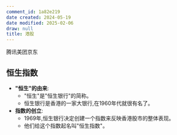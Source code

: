 ```yaml
---
comment_id: 1a82e219
date created: 2024-05-19
date modified: 2025-02-06
draw: null
title: 港股
---
```

腾讯美团京东

## 恒生指数

- **"恒生"的由来**:
    - "恒生"是"恒生银行"的简称。
    - 恒生银行是香港的一家大银行,在1960年代就很有名了。
- **指数的创立**:
    - 1969年,恒生银行决定创建一个指数来反映香港股市的整体表现。
    - 他们给这个指数起名叫"恒生指数"。
